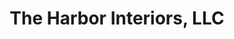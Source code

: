 ---
title: "The Harbor Interiors, LLC"
url: /oxon-hill/the-harbor-interiors-llc/
shop: furniture
---